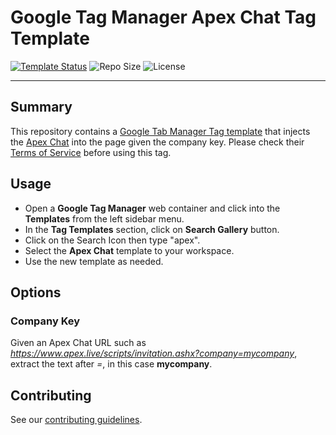 # Google Tag Manager Apex Chat Tag Template

[![Template Status](https://img.shields.io/badge/Community%20Template%20Gallery%20Status-published-green)](https://tagmanager.google.com/gallery/#/owners/justia/templates/gtm-apex-chat-tag-template) ![Repo Size](https://img.shields.io/github/repo-size/justia/gtm-apex-chat-tag-template) ![License](https://img.shields.io/github/license/justia/gtm-apex-chat-tag-template)

---

## Summary
This repository contains a [Google Tab Manager Tag template](https://developers.google.com/tag-manager/templates) that injects the [Apex Chat](https://www.apexchat.com/) into the page given the company key. Please check their [Terms of Service](https://www.apexchat.com/terms-of-service/) before using this tag.

## Usage
- Open a **Google Tag Manager** web container and click into the **Templates** from the left sidebar menu.
- In the **Tag Templates** section, click on **Search Gallery** button.
- Click on the Search Icon then type "apex".
- Select the **Apex Chat** template to your workspace.
- Use the new template as needed.

## Options

### Company Key
Given an Apex Chat URL such as *https://www.apex.live/scripts/invitation.ashx?company=mycompany*, extract the text after *=*, in this case **mycompany**.

## Contributing
See our [contributing guidelines](CONTRIBUTING.md).
